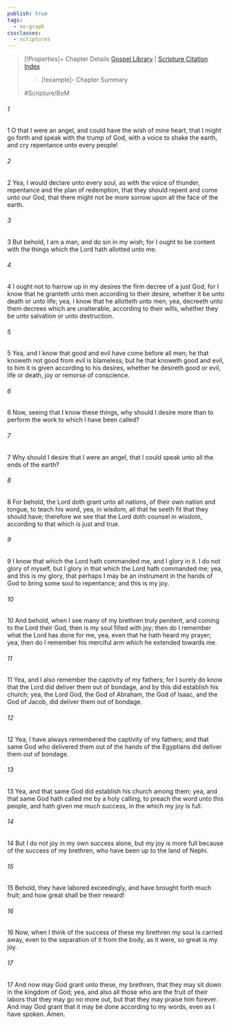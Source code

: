 ```yaml
---
publish: true
tags:
  - no-graph
cssclasses:
  - scriptures
---
```

>[!Properties]+ Chapter Details
>[Gospel Library](https://churchofjesuschrist.org/study/scriptures/bofm/alma/29?lang=eng)    |    [Scripture Citation Index](https://scriptures.byu.edu/#0d51d::c0d51d)
>>[!example]- Chapter Summary
>> 
> 
>
>#Scripture/BoM
###### 1
1 O that I were an angel, and could have the wish of mine heart, that I might go forth and speak with the trump of God, with a voice to shake the earth, and cry repentance unto every people!
###### 2
2 Yea, I would declare unto every soul, as with the voice of thunder, repentance and the plan of redemption, that they should repent and come unto our God, that there might not be more sorrow upon all the face of the earth.
###### 3
3 But behold, I am a man, and do sin in my wish; for I ought to be content with the things which the Lord hath allotted unto me.
###### 4
4 I ought not to harrow up in my desires the firm decree of a just God, for I know that he granteth unto men according to their desire, whether it be unto death or unto life; yea, I know that he allotteth unto men, yea, decreeth unto them decrees which are unalterable, according to their wills, whether they be unto salvation or unto destruction.
###### 5
5 Yea, and I know that good and evil have come before all men; he that knoweth not good from evil is blameless; but he that knoweth good and evil, to him it is given according to his desires, whether he desireth good or evil, life or death, joy or remorse of conscience.
###### 6
6 Now, seeing that I know these things, why should I desire more than to perform the work to which I have been called?
###### 7
7 Why should I desire that I were an angel, that I could speak unto all the ends of the earth?
###### 8
8 For behold, the Lord doth grant unto all nations, of their own nation and tongue, to teach his word, yea, in wisdom, all that he seeth fit that they should have; therefore we see that the Lord doth counsel in wisdom, according to that which is just and true.
###### 9
9 I know that which the Lord hath commanded me, and I glory in it. I do not glory of myself, but I glory in that which the Lord hath commanded me; yea, and this is my glory, that perhaps I may be an instrument in the hands of God to bring some soul to repentance; and this is my joy.
###### 10
10 And behold, when I see many of my brethren truly penitent, and coming to the Lord their God, then is my soul filled with joy; then do I remember what the Lord has done for me, yea, even that he hath heard my prayer; yea, then do I remember his merciful arm which he extended towards me.
###### 11
11 Yea, and I also remember the captivity of my fathers; for I surely do know that the Lord did deliver them out of bondage, and by this did establish his church; yea, the Lord God, the God of Abraham, the God of Isaac, and the God of Jacob, did deliver them out of bondage.
###### 12
12 Yea, I have always remembered the captivity of my fathers; and that same God who delivered them out of the hands of the Egyptians did deliver them out of bondage.
###### 13
13 Yea, and that same God did establish his church among them; yea, and that same God hath called me by a holy calling, to preach the word unto this people, and hath given me much success, in the which my joy is full.
###### 14
14 But I do not joy in my own success alone, but my joy is more full because of the success of my brethren, who have been up to the land of Nephi.
###### 15
15 Behold, they have labored exceedingly, and have brought forth much fruit; and how great shall be their reward!
###### 16
16 Now, when I think of the success of these my brethren my soul is carried away, even to the separation of it from the body, as it were, so great is my joy.
###### 17
17 And now may God grant unto these, my brethren, that they may sit down in the kingdom of God; yea, and also all those who are the fruit of their labors that they may go no more out, but that they may praise him forever. And may God grant that it may be done according to my words, even as I have spoken. Amen.
